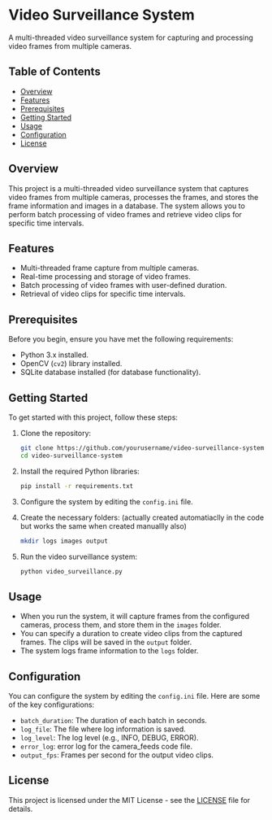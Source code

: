 # Video Surveillance System

A multi-threaded video surveillance system for capturing and processing video frames from multiple cameras.

## Table of Contents

- [Overview](#overview)
- [Features](#features)
- [Prerequisites](#prerequisites)
- [Getting Started](#getting-started)
- [Usage](#usage)
- [Configuration](#configuration)
- [License](#license)

## Overview

This project is a multi-threaded video surveillance system that captures video frames from multiple cameras, processes the frames, and stores the frame information and images in a database. The system allows you to perform batch processing of video frames and retrieve video clips for specific time intervals.

## Features

- Multi-threaded frame capture from multiple cameras.
- Real-time processing and storage of video frames.
- Batch processing of video frames with user-defined duration.
- Retrieval of video clips for specific time intervals.

## Prerequisites

Before you begin, ensure you have met the following requirements:

- Python 3.x installed.
- OpenCV (`cv2`) library installed.
- SQLite database installed (for database functionality).

## Getting Started

To get started with this project, follow these steps:

1. Clone the repository:

   ```bash
   git clone https://github.com/yourusername/video-surveillance-system.git
   cd video-surveillance-system


2. Install the required Python libraries:

   ```bash
   pip install -r requirements.txt
   ```

3. Configure the system by editing the `config.ini` file.

4. Create the necessary folders:
    (actually created automatiaclly in the code but works the same when created manuallly also)

   ```bash
   mkdir logs images output
   ```

6. Run the video surveillance system:

   ```bash
   python video_surveillance.py
   ```

## Usage

- When you run the system, it will capture frames from the configured cameras, process them, and store them in the `images` folder.
- You can specify a duration to create video clips from the captured frames. The clips will be saved in the `output` folder.
- The system logs frame information to the `logs` folder.

## Configuration

You can configure the system by editing the `config.ini` file. Here are some of the key configurations:

- `batch_duration`: The duration of each batch in seconds.
- `log_file`: The file where log information is saved.
- `log_level`: The log level (e.g., INFO, DEBUG, ERROR).
- `error_log`: error log for the camera_feeds code file. 
- `output_fps`: Frames per second for the output video clips.

## License

This project is licensed under the MIT License - see the [LICENSE](LICENSE.txt) file for details.
   
